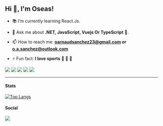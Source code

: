 ## Hi 👋, I'm Oseas!

-  :books: I’m currently learning React.Js.

- 💬 Ask me about **.NET, JavaScript, Vuejs Or TypeScript**  :raised_hands:.

- 📫 How to reach me: **oarnaudsanchez23@gmail.com or o.a.sanchez@outlook.com**

- ⚡ Fun fact: **I love sports** :basketball: :runner: :bicyclist:

<p>
  <img src="https://img.shields.io/badge/.Net%20-5C2992.svg?&style=for-the-badge&logo=.net&logoColor=%234FC08D"/> 
  <img src="https://img.shields.io/badge/javascript%20-%23323330.svg?&style=for-the-badge&logo=javascript&logoColor=%23F7DF1E"/>
  <img src="https://img.shields.io/badge/vuejs%20-%2335495e.svg?&style=for-the-badge&logo=vue.js&logoColor=%234FC08D"/>
  <img src="https://img.shields.io/badge/react%20-5C2992.svg?&style=for-the-badge&logo=react&logoColor=%00d8ff"/>
  <img src="https://img.shields.io/badge/typescript%20-007acc.svg?&style=for-the-badge&logo=typescript&logoColor=ffffff"/>
</p>

---
#### Stats
[![Top Langs](https://github-readme-stats.vercel.app/api/top-langs/?username=OArnaudSanchez&layout=compact&title_color=0366D6)](https://github.com/OArnaudSanchez/github-readme-stats)


#### Social
[<img src="https://img.shields.io/badge/linkedin-%230077B5.svg?&style=for-the-badge&logo=linkedin&logoColor=white" />](https://www.linkedin.com/in/oarnaudsanchez/)
